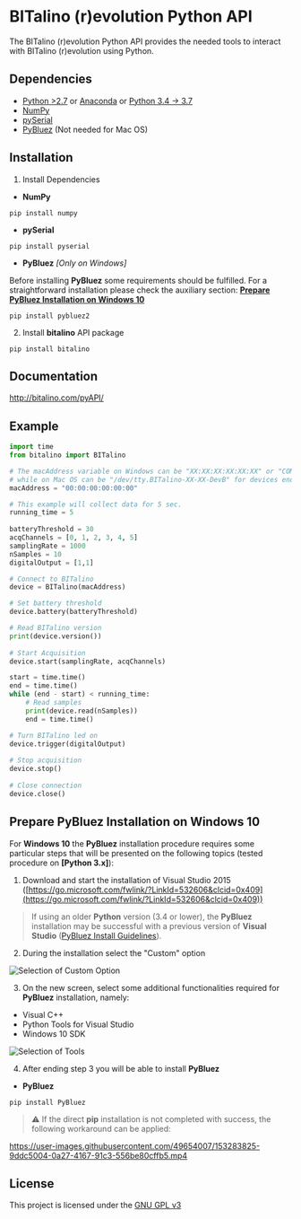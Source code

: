 # BITalino (r)evolution Python API
The BITalino (r)evolution Python API provides the needed tools to interact with BITalino (r)evolution using Python.

## Dependencies
* [Python >2.7](https://www.python.org/downloads/) or [Anaconda](https://www.continuum.io/downloads) or [Python 3.4 -> 3.7](https://www.python.org/downloads/)
* [NumPy](https://pypi.python.org/pypi/numpy)
* [pySerial](https://pypi.python.org/pypi/pyserial)
* [PyBluez](https://pypi.python.org/pypi/PyBluez/) (Not needed for Mac OS)

## Installation
1. Install Dependencies
* **NumPy**
~~~
pip install numpy
~~~

* **pySerial**
~~~
pip install pyserial
~~~

* **PyBluez** *\[Only on Windows]*

Before installing **PyBluez** some requirements should be fulfilled. For a straightforward installation please check the auxiliary section: [**Prepare PyBluez Installation on Windows 10**](#prepare-pybluez-installation-on-windows-10)
~~~
pip install pybluez2
~~~

2. Install **bitalino** API package
~~~
pip install bitalino
~~~

## Documentation
http://bitalino.com/pyAPI/

## Example
~~~python
import time
from bitalino import BITalino

# The macAddress variable on Windows can be "XX:XX:XX:XX:XX:XX" or "COMX"
# while on Mac OS can be "/dev/tty.BITalino-XX-XX-DevB" for devices ending with the last 4 digits of the MAC address or "/dev/tty.BITalino-DevB" for the remaining
macAddress = "00:00:00:00:00:00"

# This example will collect data for 5 sec.
running_time = 5
    
batteryThreshold = 30
acqChannels = [0, 1, 2, 3, 4, 5]
samplingRate = 1000
nSamples = 10
digitalOutput = [1,1]

# Connect to BITalino
device = BITalino(macAddress)

# Set battery threshold
device.battery(batteryThreshold)

# Read BITalino version
print(device.version())
    
# Start Acquisition
device.start(samplingRate, acqChannels)

start = time.time()
end = time.time()
while (end - start) < running_time:
    # Read samples
    print(device.read(nSamples))
    end = time.time()

# Turn BITalino led on
device.trigger(digitalOutput)
    
# Stop acquisition
device.stop()
    
# Close connection
device.close()
~~~
## Prepare PyBluez Installation on Windows 10
For **Windows 10** the **PyBluez** installation procedure requires some particular steps that will be presented on the following topics (tested procedure on **\[Python 3.x]**):

1. Download and start the installation of Visual Studio 2015 ([https://go.microsoft.com/fwlink/?LinkId=532606&clcid=0x409](https://go.microsoft.com/fwlink/?LinkId=532606&clcid=0x409))

> If using an older **Python** version (3.4 or lower), the **PyBluez** installation may be successful with a previous version of **Visual Studio** ([PyBluez Install Guidelines](https://pybluez.readthedocs.io/en/latest/user/install.html)).

2. During the installation select the "Custom" option

![Selection of Custom Option](https://i.postimg.cc/vTcMxjpy/git-part1.png)

3. On the new screen, select some additional functionalities required for **PyBluez** installation, namely:
* Visual C++
* Python Tools for Visual Studio
* Windows 10 SDK

![Selection of Tools](https://i.postimg.cc/qqSrswT3/git-part2.png)

4. After ending step 3 you will be able to install **PyBluez**

* **PyBluez**
~~~
pip install PyBluez
~~~

> :warning: If the direct **pip** installation is not completed with success, the following workaround can be applied:
> 

https://user-images.githubusercontent.com/49654007/153283825-9ddc5004-0a27-4167-91c3-556be80cffb5.mp4


## License
This project is licensed under the [GNU GPL v3](LICENSE.md)
